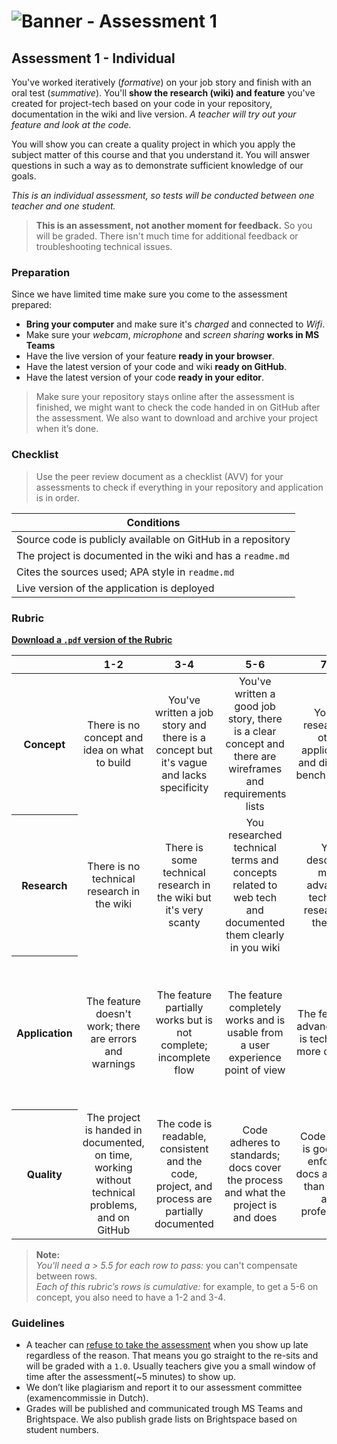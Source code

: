 # ![Banner - Assessment 1][banner]

## Assessment 1 - Individual

You've worked iteratively (_formative_) on your job story and finish with an oral test (_summative_). You'll **show the research (wiki) and feature** you've created for project-tech based on your code in your repository, documentation in the wiki and live version. _A teacher will try out your feature and look at the code._

You will show you can create a quality project in which you apply the subject matter of this course and that you understand it. You will answer questions in such a way as to demonstrate sufficient knowledge of our goals.

_This is an individual assessment, so tests will be conducted between one teacher and one student._

> **This is an assessment, not another moment for feedback.** So you will be graded. There isn't much time for additional feedback or troubleshooting technical issues.

### Preparation

Since we have limited time make sure you come to the assessment prepared:

- **Bring your computer** and make sure it's _charged_ and connected to _Wifi_.
- Make sure your _webcam_, _microphone_ and _screen sharing_ **works in MS Teams**
- Have the live version of your feature **ready in your browser**.
- Have the latest version of your code and wiki **ready on GitHub**.
- Have the latest version of your code **ready in your editor**.

> Make sure your repository stays online after the assessment is finished, we might want to check the code handed in on GitHub after the assessment. We also want to download and archive your project when it’s done.

### Checklist

> Use the peer review document as a checklist (AVV) for your assessments to check if everything in your repository and application is in order.

| Conditions                                                              |
|------------------------------------------------------------------------|
| Source code is publicly available on GitHub in a repository            |
| The project is documented in the wiki and has a `readme.md`            |
| Cites the sources used; APA style in `readme.md`                       |
| Live version of the application is deployed                            |


### Rubric


**[Download a `.pdf` version of the Rubric](/assets/pt-a1-rubric.pdf)**

<table>
  <thead>
    <tr>
      <th></th>
      <th><strong>1-2</strong></th>
      <th><strong>3-4</strong></th>
      <th><strong>5-6</strong></th>
      <th><strong>7-8</strong></th>
      <th><strong>9-10</strong></th>
    </tr>
  </thead>
  <tbody>
    <tr>
      <th align="center" scope="row"><strong>Concept</strong></th>
      <td align="center">There is no concept and idea on what to build</td>
      <td align="center">You've written a job story and there is a concept  but it's vague and lacks specificity</td>
      <td align="center">You've written a good job story, there is a clear concept and there are wireframes and requirements lists</td>
      <td align="center">You've researched other applications and did some benchmarking</td>
      <td align="center">You've researched other applications and implemented design patterns and insights in your own project
      </td>
    </tr>
    <tr>
      <th align="center" scope="row">Research</th>
      <td align="center">There is no technical research in the wiki</td>
      <td align="center">There is some technical research in the wiki but it's very scanty</td>
      <td align="center">You researched technical terms and concepts related to web tech and documented them clearly in you wiki</td>
      <td align="center">You described more advanced technical research in the wiki</td>
      <td align="center">You describe the technical choices you made and can offer alternatives for chosen technology</td>
    </tr>
    <tr>
      <th align="center" scope="row">Application</th>
      <td align="center">The feature doesn't work; there are errors and warnings</td>
      <td align="center">The feature partially works but is not complete; incomplete flow</td>
      <td align="center">The feature completely works and is usable from a user experience point of view</td>
      <td align="center">The feature is advanced and is technically more complex</td>
      <td align="center">The user experience is fantastic and the feature is complex. You took special care of your interface and your user</td>
    </tr>
    <tr>
      <th align="center" scope="row">Quality</th>
      <td align="center">The project is handed in documented, on time, working without technical problems, and on GitHub</td>
      <td align="center">The code is readable, consistent and the code, project, and process are partially documented</td>
      <td align="center">Code adheres to standards; docs cover the process and what the project is and does </td>
      <td align="center">Code quality is good and enforced; docs are more than useful and professional</td>
      <td align="center">Code and docs both read like great books and the project is structured logically
      </td>
    </tr>
  </tbody>
</table>

> **Note:**  
> _You'll need a > 5.5 for each row to pass:_ you can't compensate between rows.  
> _Each of this rubric’s rows is cumulative:_ for example, to get a 5-6 on concept, you also need to have a 1-2 and 3-4.

### Guidelines

- A teacher can [refuse to take the assessment][refuse] when you show up late regardless of the reason. That means you go straight to the re-sits and will be graded with a `1.0`. Usually teachers give you a small window of time after the assessment(~5 minutes) to show up.
- We don’t like plagiarism and report it to our assessment committee (examencommissie in Dutch).
- Grades will be published and communicated trough MS Teams and Brightspace. We also publish grade lists on Brightspace based on student numbers.

[banner]: https://cmda-bt.github.io/pt-course-20-21/assets/banner-a1.svg
[refuse]: https://az.hva.nl/studenten/az-lemmas/studenten/faculteiten/fdmci/tentamens-en-herkansingen-amfi/tentamens-en-herkansingen-amfi.html